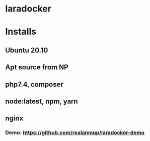 # laradocker

# Installs
  ## Ubuntu 20.10
  ## Apt source from NP
  ## php7.4, composer
  ## node:latest, npm, yarn
  ## nginx
  
### Demo: https://github.com/realanmup/laradocker-demo
